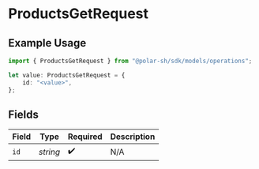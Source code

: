 # ProductsGetRequest

## Example Usage

```typescript
import { ProductsGetRequest } from "@polar-sh/sdk/models/operations";

let value: ProductsGetRequest = {
    id: "<value>",
};
```

## Fields

| Field              | Type               | Required           | Description        |
| ------------------ | ------------------ | ------------------ | ------------------ |
| `id`               | *string*           | :heavy_check_mark: | N/A                |